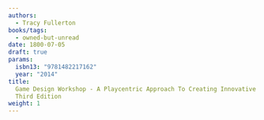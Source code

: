 ```yaml
---
authors:
  - Tracy Fullerton
books/tags:
  - owned-but-unread
date: 1800-07-05
draft: true
params:
  isbn13: "9781482217162"
  year: "2014"
title:
  Game Design Workshop - A Playcentric Approach To Creating Innovative Games,
  Third Edition
weight: 1
---
```


<!--more-->
